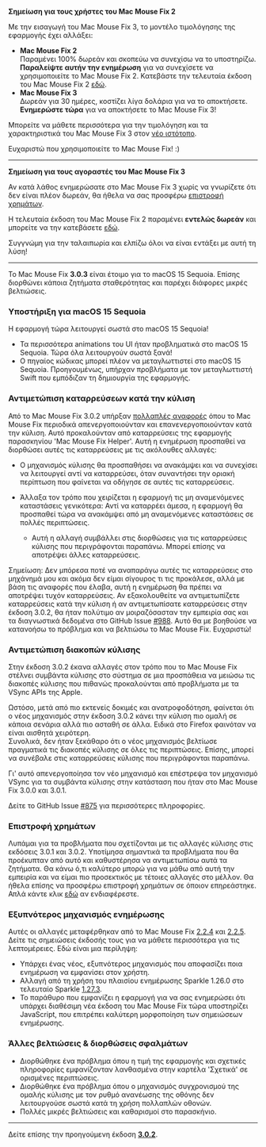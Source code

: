 **Σημείωση για τους χρήστες του Mac Mouse Fix 2**

Με την εισαγωγή του Mac Mouse Fix 3, το μοντέλο τιμολόγησης της εφαρμογής έχει αλλάξει:

- **Mac Mouse Fix 2**\
Παραμένει 100% δωρεάν και σκοπεύω να συνεχίσω να το υποστηρίζω.\
**Παραλείψτε αυτήν την ενημέρωση** για να συνεχίσετε να χρησιμοποιείτε το Mac Mouse Fix 2. Κατεβάστε την τελευταία έκδοση του Mac Mouse Fix 2 [εδώ](https://redirect.macmousefix.com/?target=mmf2-latest).
- **Mac Mouse Fix 3**\
Δωρεάν για 30 ημέρες, κοστίζει λίγα δολάρια για να το αποκτήσετε.\
**Ενημερώστε τώρα** για να αποκτήσετε το Mac Mouse Fix 3!

Μπορείτε να μάθετε περισσότερα για την τιμολόγηση και τα χαρακτηριστικά του Mac Mouse Fix 3 στον [νέο ιστότοπο](https://macmousefix.com/).

Ευχαριστώ που χρησιμοποιείτε το Mac Mouse Fix! :)

---

**Σημείωση για τους αγοραστές του Mac Mouse Fix 3**

Αν κατά λάθος ενημερώσατε στο Mac Mouse Fix 3 χωρίς να γνωρίζετε ότι δεν είναι πλέον δωρεάν, θα ήθελα να σας προσφέρω [επιστροφή χρημάτων](https://redirect.macmousefix.com/?target=mmf-apply-for-refund).

Η τελευταία έκδοση του Mac Mouse Fix 2 παραμένει **εντελώς δωρεάν** και μπορείτε να την κατεβάσετε [εδώ](https://redirect.macmousefix.com/?target=mmf2-latest).

Συγγνώμη για την ταλαιπωρία και ελπίζω όλοι να είναι εντάξει με αυτή τη λύση!

---

Το Mac Mouse Fix **3.0.3** είναι έτοιμο για το macOS 15 Sequoia. Επίσης διορθώνει κάποια ζητήματα σταθερότητας και παρέχει διάφορες μικρές βελτιώσεις.

### Υποστήριξη για macOS 15 Sequoia

Η εφαρμογή τώρα λειτουργεί σωστά στο macOS 15 Sequoia!

- Τα περισσότερα animations του UI ήταν προβληματικά στο macOS 15 Sequoia. Τώρα όλα λειτουργούν σωστά ξανά!
- Ο πηγαίος κώδικας μπορεί πλέον να μεταγλωττιστεί στο macOS 15 Sequoia. Προηγουμένως, υπήρχαν προβλήματα με τον μεταγλωττιστή Swift που εμπόδιζαν τη δημιουργία της εφαρμογής.

### Αντιμετώπιση καταρρεύσεων κατά την κύλιση

Από το Mac Mouse Fix 3.0.2 υπήρξαν [πολλαπλές αναφορές](https://github.com/noah-nuebling/mac-mouse-fix/issues/988) όπου το Mac Mouse Fix περιοδικά απενεργοποιούνταν και επανενεργοποιούνταν κατά την κύλιση. Αυτό προκαλούνταν από καταρρεύσεις της εφαρμογής παρασκηνίου 'Mac Mouse Fix Helper'. Αυτή η ενημέρωση προσπαθεί να διορθώσει αυτές τις καταρρεύσεις με τις ακόλουθες αλλαγές:

- Ο μηχανισμός κύλισης θα προσπαθήσει να ανακάμψει και να συνεχίσει να λειτουργεί αντί να καταρρεύσει, όταν συναντήσει την οριακή περίπτωση που φαίνεται να οδήγησε σε αυτές τις καταρρεύσεις.
- Άλλαξα τον τρόπο που χειρίζεται η εφαρμογή τις μη αναμενόμενες καταστάσεις γενικότερα: Αντί να καταρρέει άμεσα, η εφαρμογή θα προσπαθεί τώρα να ανακάμψει από μη αναμενόμενες καταστάσεις σε πολλές περιπτώσεις.

    - Αυτή η αλλαγή συμβάλλει στις διορθώσεις για τις καταρρεύσεις κύλισης που περιγράφονται παραπάνω. Μπορεί επίσης να αποτρέψει άλλες καταρρεύσεις.

Σημείωση: Δεν μπόρεσα ποτέ να αναπαράγω αυτές τις καταρρεύσεις στο μηχάνημά μου και ακόμα δεν είμαι σίγουρος τι τις προκάλεσε, αλλά με βάση τις αναφορές που έλαβα, αυτή η ενημέρωση θα πρέπει να αποτρέψει τυχόν καταρρεύσεις. Αν εξακολουθείτε να αντιμετωπίζετε καταρρεύσεις κατά την κύλιση ή αν αντιμετωπίσατε καταρρεύσεις στην έκδοση 3.0.2, θα ήταν πολύτιμο αν μοιραζόσασταν την εμπειρία σας και τα διαγνωστικά δεδομένα στο GitHub Issue [#988](https://github.com/noah-nuebling/mac-mouse-fix/issues/988). Αυτό θα με βοηθούσε να κατανοήσω το πρόβλημα και να βελτιώσω το Mac Mouse Fix. Ευχαριστώ!

### Αντιμετώπιση διακοπών κύλισης

Στην έκδοση 3.0.2 έκανα αλλαγές στον τρόπο που το Mac Mouse Fix στέλνει συμβάντα κύλισης στο σύστημα σε μια προσπάθεια να μειώσω τις διακοπές κύλισης που πιθανώς προκαλούνται από προβλήματα με τα VSync APIs της Apple.

Ωστόσο, μετά από πιο εκτενείς δοκιμές και ανατροφοδότηση, φαίνεται ότι ο νέος μηχανισμός στην έκδοση 3.0.2 κάνει την κύλιση πιο ομαλή σε κάποια σενάρια αλλά πιο ασταθή σε άλλα. Ειδικά στο Firefox φαινόταν να είναι αισθητά χειρότερη.\
Συνολικά, δεν ήταν ξεκάθαρο ότι ο νέος μηχανισμός βελτίωσε πραγματικά τις διακοπές κύλισης σε όλες τις περιπτώσεις. Επίσης, μπορεί να συνέβαλε στις καταρρεύσεις κύλισης που περιγράφονται παραπάνω.

Γι' αυτό απενεργοποίησα τον νέο μηχανισμό και επέστρεψα τον μηχανισμό VSync για τα συμβάντα κύλισης στην κατάσταση που ήταν στο Mac Mouse Fix 3.0.0 και 3.0.1.

Δείτε το GitHub Issue [#875](https://github.com/noah-nuebling/mac-mouse-fix/issues/875) για περισσότερες πληροφορίες.

### Επιστροφή χρημάτων

Λυπάμαι για τα προβλήματα που σχετίζονται με τις αλλαγές κύλισης στις εκδόσεις 3.0.1 και 3.0.2. Υποτίμησα σημαντικά τα προβλήματα που θα προέκυπταν από αυτό και καθυστέρησα να αντιμετωπίσω αυτά τα ζητήματα. Θα κάνω ό,τι καλύτερο μπορώ για να μάθω από αυτή την εμπειρία και να είμαι πιο προσεκτικός με τέτοιες αλλαγές στο μέλλον. Θα ήθελα επίσης να προσφέρω επιστροφή χρημάτων σε όποιον επηρεάστηκε. Απλά κάντε κλικ [εδώ](https://redirect.macmousefix.com/?target=mmf-apply-for-refund) αν ενδιαφέρεστε.

### Εξυπνότερος μηχανισμός ενημέρωσης

Αυτές οι αλλαγές μεταφέρθηκαν από το Mac Mouse Fix [2.2.4](https://github.com/noah-nuebling/mac-mouse-fix/releases/tag/2.2.4) και [2.2.5](https://github.com/noah-nuebling/mac-mouse-fix/releases/tag/2.2.5). Δείτε τις σημειώσεις έκδοσής τους για να μάθετε περισσότερα για τις λεπτομέρειες. Εδώ είναι μια περίληψη:

- Υπάρχει ένας νέος, εξυπνότερος μηχανισμός που αποφασίζει ποια ενημέρωση να εμφανίσει στον χρήστη.
- Αλλαγή από τη χρήση του πλαισίου ενημέρωσης Sparkle 1.26.0 στο τελευταίο Sparkle [1.27.3](https://github.com/sparkle-project/Sparkle/releases/tag/1.27.3).
- Το παράθυρο που εμφανίζει η εφαρμογή για να σας ενημερώσει ότι υπάρχει διαθέσιμη νέα έκδοση του Mac Mouse Fix τώρα υποστηρίζει JavaScript, που επιτρέπει καλύτερη μορφοποίηση των σημειώσεων ενημέρωσης.

### Άλλες βελτιώσεις & διορθώσεις σφαλμάτων

- Διορθώθηκε ένα πρόβλημα όπου η τιμή της εφαρμογής και σχετικές πληροφορίες εμφανίζονταν λανθασμένα στην καρτέλα 'Σχετικά' σε ορισμένες περιπτώσεις.
- Διορθώθηκε ένα πρόβλημα όπου ο μηχανισμός συγχρονισμού της ομαλής κύλισης με τον ρυθμό ανανέωσης της οθόνης δεν λειτουργούσε σωστά κατά τη χρήση πολλαπλών οθονών.
- Πολλές μικρές βελτιώσεις και καθαρισμοί στο παρασκήνιο.

---

Δείτε επίσης την προηγούμενη έκδοση [**3.0.2**](https://github.com/noah-nuebling/mac-mouse-fix/releases/tag/3.0.2).